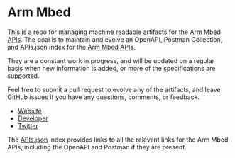 # Arm MbedThis is a repo for managing machine readable artifacts for the [Arm Mbed APIs](https://os.mbed.com). The goal is to maintain and evolve an OpenAPI, Postman Collection, and APIs.json index for the [Arm Mbed APIs](https://os.mbed.com).They are a constant work in progress, and will be updated on a regular basis when new information is added, or more of the specifications are supported.Feel free to submit a pull request to evolve any of the artifacts, and leave GitHub issues if you have any questions, comments, or feedback.- [Website](https://os.mbed.com)- [Developer](https://os.mbed.com)- [Twitter](https://twitter.com/ArmMbed)The [APIs.json](https://github.com/api-evangelist/arm-mbed/blob/master/apis.json) index provides links to all the relevant links for the Arm Mbed APIs, including the OpenAPI and Postman if they are present.